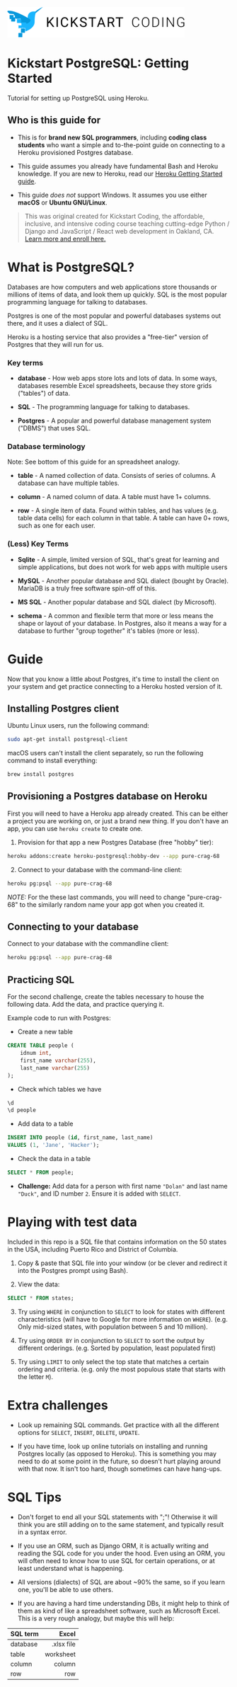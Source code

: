 ![Kickstart Coding Logo](./logo.png)

# Kickstart PostgreSQL: Getting Started

Tutorial for setting up PostgreSQL using Heroku.

## Who is this guide for

* This is for **brand new SQL programmers**, including **coding class
  students** who want a simple and to-the-point guide on connecting to
  a Heroku provisioned Postgres database.

* This guide assumes you already have fundamental Bash and Heroku knowledge. If
  you are new to Heroku, read our [Heroku Getting Started
  guide](http://github.com/kickstartcoding/heroku-getting-started/).

* This guide *does not* support Windows. It assumes you use either **macOS** or
  **Ubuntu GNU/Linux**.

> This was original created for Kickstart Coding, the affordable,
> inclusive, and intensive coding course teaching cutting-edge Python /
> Django and JavaScript / React web development in Oakland, CA.
> [Learn more and enroll here.](http://kickstartcoding.com/?utm_source=github&utm_campaign=cheatsheets)


# What is PostgreSQL?

Databases are how computers and web applications store thousands or millions of
items of data, and look them up quickly.  SQL is the most popular programming
language for talking to databases.

Postgres is one of the most popular and powerful databases systems out
there, and it uses a dialect of SQL.

Heroku is a hosting service that also provides a "free-tier" version of
Postgres that they will run for us.

### Key terms

* **database** - How web apps store lots and lots of data. In some ways,
  databases resemble Excel spreadsheets, because they store grids ("tables") of
  data.

* **SQL** - The programming language for talking to databases.

* **Postgres** - A popular and powerful database management system ("DBMS")
  that uses SQL.

### Database terminology

Note: See bottom of this guide for an spreadsheet analogy.

* **table** - A named collection of data. Consists of series of columns. A
  database can have multiple tables.

* **column** - A named column of data. A table must have 1+ columns.

* **row** - A single item of data. Found within tables, and has values (e.g.
  table data cells) for each column in that table. A table can have 0+ rows,
  such as one for each user.

### (Less) Key Terms

* **Sqlite** - A simple, limited version of SQL, that's great for learning and
  simple applications, but does not work for web apps with multiple users

* **MySQL** - Another popular database and SQL dialect (bought by Oracle).
  MariaDB is a truly free software spin-off of this.

* **MS SQL** - Another popular database and SQL dialect (by Microsoft).

* **schema** - A common and flexible term that more or less means the shape or
  layout of your database. In Postgres, also it means a way for a database to
  further "group together" it's tables (more or less).

# Guide

Now that you know a little about Postgres, it's time to install the client on
your system and get practice connecting to a Heroku hosted version of it.

## Installing Postgres client

Ubuntu Linux users, run the following command:
```bash
sudo apt-get install postgresql-client
```

macOS users can't install the client separately, so run the following command
to install everything:

```bash
brew install postgres
```

## Provisioning a Postgres database on Heroku

First you will need to have a Heroku app already created. This can be either a
project you are working on, or just a brand new thing. If you don't have an
app, you can use `heroku create` to create one.

1. Provision for that app a new Postgres Database (free "hobby" tier):

```bash
heroku addons:create heroku-postgresql:hobby-dev --app pure-crag-68
```

2. Connect to your database with the command-line client:

```bash
heroku pg:psql --app pure-crag-68
```


*NOTE:* For the these last commands, you will need to change "pure-crag-68" to
the similarly random name your app got when you created it.

## Connecting to your database

Connect to your database with the commandline client:

```bash
heroku pg:psql --app pure-crag-68
```


## Practicing SQL


For the second challenge, create the tables necessary to house the following
data. Add the data, and practice querying it.

Example code to run with Postgres:


* Create a new table

```sql
CREATE TABLE people (
    idnum int,
    first_name varchar(255),
    last_name varchar(255)
);
```

* Check which tables we have

```sql
\d
\d people
```

* Add data to a table

```sql
INSERT INTO people (id, first_name, last_name)
VALUES (1, 'Jane', 'Hacker');
```

* Check the data in a table

```sql
SELECT * FROM people;
```

* **Challenge:** Add data for a person with first name `"Dolan"` and last name
  `"Duck"`, and ID number `2`. Ensure it is added with `SELECT`.


# Playing with test data

Included in this repo is a SQL file that contains information on the 50 states
in the USA, including Puerto Rico and District of Columbia.

1. Copy & paste that SQL file into your window (or be clever and redirect it
into the Postgres prompt using Bash).

2. View the data:

```sql
SELECT * FROM states;
```

3. Try using `WHERE` in conjunction to `SELECT` to look for states with
different characteristics (will have to Google for more information on
`WHERE`). (e.g. Only mid-sized states, with population between 5 and 10
million).

4. Try using `ORDER BY` in conjunction to `SELECT` to sort the output by
different orderings. (e.g. Sorted by population, least populated first)

5. Try using `LIMIT` to only select the top state that matches a certain
ordering and criteria. (e.g. only the most populous state that starts with the
letter `M`).

# Extra challenges

* Look up remaining SQL commands. Get practice with all the different options
  for `SELECT`, `INSERT`, `DELETE`, `UPDATE`.

* If you have time, look up online tutorials on installing and running Postgres
  locally (as opposed to Heroku). This is something you may need to do at some
  point in the future, so doesn't hurt playing around with that now. It isn't
  too hard, though sometimes can have hang-ups.

# SQL Tips

* Don't forget to end all your SQL statements with ";"! Otherwise it will think
  you are still adding on to the same statement, and typically result in a
  syntax error.

* If you use an ORM, such as Django ORM, it is actually writing and reading the
  SQL code for you under the hood.  Even using an ORM, you will often need to
  know how to use SQL for certain operations, or at least understand what is
  happening.

* All versions (dialects) of SQL are about ~90% the same, so if you learn one,
  you'll be able to use others.

* If you are having a hard time understanding DBs, it might help to think of
  them as kind of like a spreadsheet software, such as Microsoft Excel.  This
  is a very rough analogy, but maybe this will help:

| SQL term      | Excel         |
| ------------- |--------------:|
| database      | .xlsx file    |
| table         | worksheet     |
| column        | column        |
| row           | row           |

